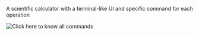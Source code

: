 A scientific calculator with a terminal-like UI and specific command for each operation

![Click here to know all commands](https://terminal-calculator-functions.netlify.app/)

